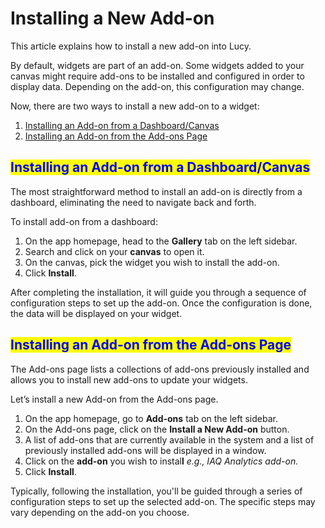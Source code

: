 # Installing a New Add-on

This article explains how to install a new add-on into Lucy.

By default, widgets are part of an add-on. Some widgets added to your canvas might require add-ons to be installed and configured in order to display data. Depending on the add-on, this configuration may change.

Now, there are two ways to install a new add-on to a widget:

1. [Installing an Add-on from a Dashboard/Canvas](installing-a-new-add-on.md#installing-an-add-on-from-a-dashboard-canvas)
2. [Installing an Add-on from the Add-ons Page](installing-a-new-add-on.md#installing-an-add-on-from-the-add-ons-page)

## <mark style="color:blue;">Installing an Add-on from a Dashboard/Canvas</mark>

The most straightforward method to install an add-on is directly from a dashboard, eliminating the need to navigate back and forth.

To install add-on from a dashboard:

1. On the app homepage, head to the **Gallery** tab on the left sidebar.
2. Search and click on your **canvas** to open it.
3. On the canvas, pick the widget you wish to install the add-on.
4. Click **Install**.

After completing the installation, it will guide you through a sequence of configuration steps to set up the add-on. Once the configuration is done, the data will be displayed on your widget.

## <mark style="color:blue;">Installing an Add-on from the Add-ons Page</mark>

The Add-ons page lists a collections of add-ons previously installed and allows you to install new add-ons to update your widgets.

Let’s install a new Add-on from the Add-ons page.

1. On the app homepage, go to **Add-ons** tab on the left sidebar.
2. On the Add-ons page, click on the **Install a New Add-on** button.
3. A list of add-ons that are currently available in the system and a list of previously installed add-ons will be displayed in a window.
4. Click on the **add-on** you wish to instal**l** _e.g., IAQ Analytics add-on._
5. Click **Install**.

Typically, following the installation, you'll be guided through a series of configuration steps to set up the selected add-on. The specific steps may vary depending on the add-on you choose.

